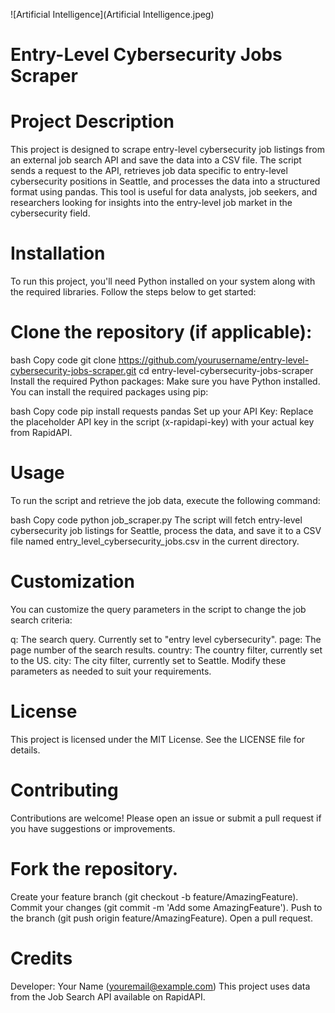 ![Artificial Intelligence](Artificial Intelligence.jpeg)
# Entry-Level Cybersecurity Jobs Scraper
# Project Description
This project is designed to scrape entry-level cybersecurity job listings from an external job search API and save the data into a CSV file. The script sends a request to the API, retrieves job data specific to entry-level cybersecurity positions in Seattle, and processes the data into a structured format using pandas. This tool is useful for data analysts, job seekers, and researchers looking for insights into the entry-level job market in the cybersecurity field.

# Installation
To run this project, you'll need Python installed on your system along with the required libraries. Follow the steps below to get started:

# Clone the repository (if applicable):

bash
Copy code
git clone https://github.com/yourusername/entry-level-cybersecurity-jobs-scraper.git
cd entry-level-cybersecurity-jobs-scraper
Install the required Python packages: Make sure you have Python installed. You can install the required packages using pip:

bash
Copy code
pip install requests pandas
Set up your API Key: Replace the placeholder API key in the script (x-rapidapi-key) with your actual key from RapidAPI.

# Usage
To run the script and retrieve the job data, execute the following command:

bash
Copy code
python job_scraper.py
The script will fetch entry-level cybersecurity job listings for Seattle, process the data, and save it to a CSV file named entry_level_cybersecurity_jobs.csv in the current directory.

# Customization
You can customize the query parameters in the script to change the job search criteria:

q: The search query. Currently set to "entry level cybersecurity".
page: The page number of the search results.
country: The country filter, currently set to the US.
city: The city filter, currently set to Seattle.
Modify these parameters as needed to suit your requirements.

# License
This project is licensed under the MIT License. See the LICENSE file for details.

# Contributing
Contributions are welcome! Please open an issue or submit a pull request if you have suggestions or improvements.

# Fork the repository.
Create your feature branch (git checkout -b feature/AmazingFeature).
Commit your changes (git commit -m 'Add some AmazingFeature').
Push to the branch (git push origin feature/AmazingFeature).
Open a pull request.
# Credits
Developer: Your Name (youremail@example.com)
This project uses data from the Job Search API available on RapidAPI.
